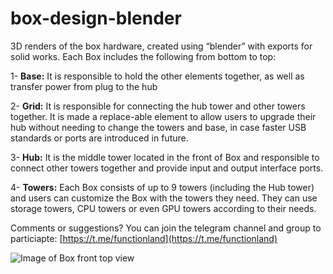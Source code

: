 # box-design-blender
3D renders of the box hardware, created using “blender” with exports for solid works.
Each Box includes the following from bottom to top:

1- **Base:** It is responsible to hold the other elements together, as well as transfer power from plug to the hub

2- **Grid:** It is responsible for connecting the hub tower and other towers together. It is made a replace-able element to allow users to upgrade their hub without needing to change the towers and base, in case faster USB standards or ports are introduced in future.

3- **Hub:** It is the middle tower located in the front of Box and responsible to connect other towers together and provide input and output interface ports.

4- **Towers:** Each Box consists of up to 9 towers (including the Hub tower) and users can customize the Box with the towers they need. They can use storage towers, CPU towers or even GPU towers according to their needs.

Comments or suggestions? You can join the telegram channel and group to particiapte:
[https://t.me/functionland](https://t.me/functionland)


![Image of Box front top view](https://github.com/functionland/box-design-blender/blob/5cdc054e43bfcf3970a3cc172698bf6ae6161d69/1.png)
